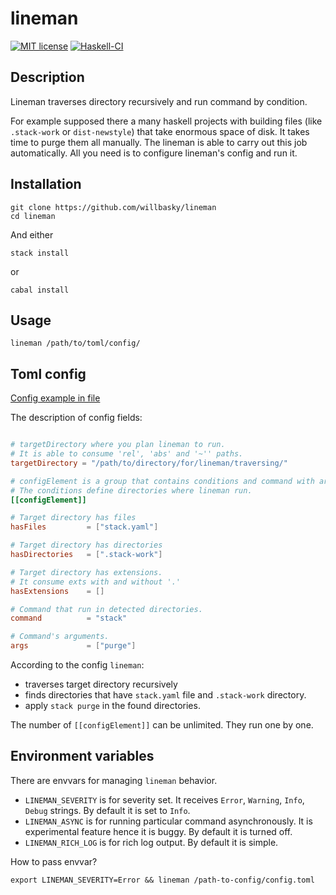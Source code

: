 # lineman

[![MIT license](https://img.shields.io/badge/license-MIT-blue.svg)](LICENSE)
[![Haskell-CI](https://github.com/willbasky/lineman/actions/workflows/haskell-ci.yml/badge.svg?branch=master)](https://github.com/willbasky/lineman/actions/workflows/haskell-ci.yml)

## Description

Lineman traverses directory recursively and run command by condition.

For example supposed there a many haskell projects with building files (like `.stack-work` or `dist-newstyle`) that take enormous space of disk. It takes time to purge them all manually. The lineman is able to carry out this job automatically. All you need is to configure lineman's config and run it.

## Installation

    git clone https://github.com/willbasky/lineman
    cd lineman

And either

    stack install

or

    cabal install

## Usage

    lineman /path/to/toml/config/

## Toml config

[Config example in file](./config.toml)

The description of config fields:

```toml

# targetDirectory where you plan lineman to run.
# It is able to consume 'rel', 'abs' and '~'' paths.
targetDirectory = "/path/to/directory/for/lineman/traversing/"

# configElement is a group that contains conditions and command with args.
# The conditions define directories where lineman run.
[[configElement]]

# Target directory has files
hasFiles         = ["stack.yaml"]

# Target directory has directories
hasDirectories   = [".stack-work"]

# Target directory has extensions.
# It consume exts with and without '.'
hasExtensions    = []

# Command that run in detected directories.
command          = "stack"

# Command's arguments.
args             = ["purge"]

```

According to the config `lineman`:
- traverses target directory recursively
- finds directories that have `stack.yaml` file and `.stack-work` directory.
- apply `stack purge` in the found directories.

The number of `[[configElement]]` can be unlimited. They run one by one.

## Environment variables

There are envvars for managing `lineman` behavior.

- `LINEMAN_SEVERITY` is for severity set. It receives `Error`, `Warning`, `Info`, `Debug` strings. By default it is set to `Info`.
- `LINEMAN_ASYNC` is for running particular command asynchronously. It is experimental feature hence it is buggy. By default it is turned off.
- `LINEMAN_RICH_LOG` is for rich log output. By default it is simple.

How to pass envvar?

    export LINEMAN_SEVERITY=Error && lineman /path-to-config/config.toml
